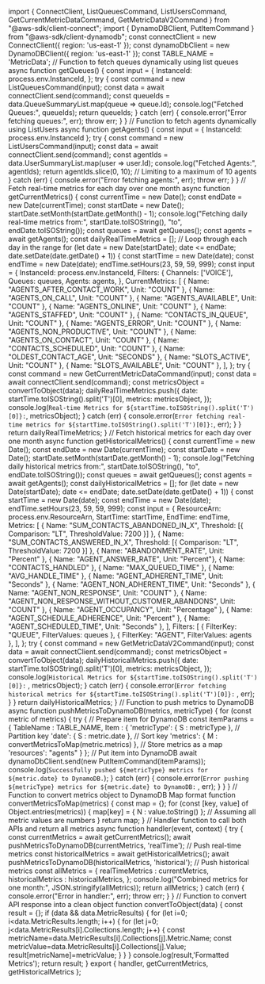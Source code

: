 import { ConnectClient, ListQueuesCommand, ListUsersCommand, GetCurrentMetricDataCommand, GetMetricDataV2Command } from "@aws-sdk/client-connect";
import { DynamoDBClient, PutItemCommand } from "@aws-sdk/client-dynamodb";
const connectClient = new ConnectClient({ region: 'us-east-1' });
const dynamoDbClient = new DynamoDBClient({ region: 'us-east-1' });
const TABLE_NAME = 'MetricData';
// Function to fetch queues dynamically using list queues
async function getQueues() {
   const input = {
       InstanceId: process.env.InstanceId,
   };
   try {
       const command = new ListQueuesCommand(input);
       const data = await connectClient.send(command);
       const queueIds = data.QueueSummaryList.map(queue => queue.Id);
       console.log("Fetched Queues:", queueIds);
       return queueIds;
   } catch (err) {
       console.error("Error fetching queues:", err);
       throw err;
   }
}
// Function to fetch agents dynamically using ListUsers
async function getAgents() {
   const input = { InstanceId: process.env.InstanceId };
   try {
       const command = new ListUsersCommand(input);
       const data = await connectClient.send(command);
       const agentIds = data.UserSummaryList.map(user => user.Id);
       console.log("Fetched Agents:", agentIds);
       return agentIds.slice(0, 10); // Limiting to a maximum of 10 agents
   } catch (err) {
       console.error("Error fetching agents:", err);
       throw err;
   }
}
// Fetch real-time metrics for each day over one month
async function getCurrentMetrics() {
   const currentTime = new Date();
   const endDate = new Date(currentTime);
   const startDate = new Date();
   startDate.setMonth(startDate.getMonth() - 1);
   console.log("Fetching daily real-time metrics from:", startDate.toISOString(), "to", endDate.toISOString());
   const queues = await getQueues();
   const agents = await getAgents();
   const dailyRealTimeMetrics = [];
   // Loop through each day in the range
   for (let date = new Date(startDate); date <= endDate; date.setDate(date.getDate() + 1)) {
       const startTime = new Date(date);
       const endTime = new Date(date);
       endTime.setHours(23, 59, 59, 999);
       const input = {
           InstanceId: process.env.InstanceId,
           Filters: {
               Channels: ['VOICE'],
               Queues: queues,
               Agents: agents,
           },
           CurrentMetrics: [
               { Name: "AGENTS_AFTER_CONTACT_WORK", Unit: "COUNT" },
               { Name: "AGENTS_ON_CALL", Unit: "COUNT" },
               { Name: "AGENTS_AVAILABLE", Unit: "COUNT" },
               { Name: "AGENTS_ONLINE", Unit: "COUNT" },
               { Name: "AGENTS_STAFFED", Unit: "COUNT" },
               { Name: "CONTACTS_IN_QUEUE", Unit: "COUNT" },
               { Name: "AGENTS_ERROR", Unit: "COUNT" },
               { Name: "AGENTS_NON_PRODUCTIVE", Unit: "COUNT" },
               { Name: "AGENTS_ON_CONTACT", Unit: "COUNT" },
               { Name: "CONTACTS_SCHEDULED", Unit: "COUNT" },
               { Name: "OLDEST_CONTACT_AGE", Unit: "SECONDS" },
               { Name: "SLOTS_ACTIVE", Unit: "COUNT" },
               { Name: "SLOTS_AVAILABLE", Unit: "COUNT" },
           ],
       };
       try {
           const command = new GetCurrentMetricDataCommand(input);
           const data = await connectClient.send(command);
           const metricsObject = convertToObject(data);
           dailyRealTimeMetrics.push({
               date: startTime.toISOString().split('T')[0],
               metrics: metricsObject,
           });
           console.log(`Real-time Metrics for ${startTime.toISOString().split('T')[0]}:`, metricsObject);
       } catch (err) {
           console.error(`Error fetching real-time metrics for ${startTime.toISOString().split('T')[0]}:`, err);
       }
   }
   return dailyRealTimeMetrics;
}
// Fetch historical metrics for each day over one month
async function getHistoricalMetrics() {
   const currentTime = new Date();
   const endDate = new Date(currentTime);
   const startDate = new Date();
   startDate.setMonth(startDate.getMonth() - 1);
   console.log("Fetching daily historical metrics from:", startDate.toISOString(), "to", endDate.toISOString());
   const queues = await getQueues();
   const agents = await getAgents();
   const dailyHistoricalMetrics = [];
   for (let date = new Date(startDate); date <= endDate; date.setDate(date.getDate() + 1)) {
       const startTime = new Date(date);
       const endTime = new Date(date);
       endTime.setHours(23, 59, 59, 999);
       const input = {
           ResourceArn: process.env.ResourceArn,
           StartTime: startTime,
           EndTime: endTime,
           Metrics: [
               { Name: "SUM_CONTACTS_ABANDONED_IN_X", Threshold: [{ Comparison: "LT", ThresholdValue: 7200 }] },
               { Name: "SUM_CONTACTS_ANSWERED_IN_X", Threshold: [{ Comparison: "LT", ThresholdValue: 7200 }] },
               { Name: "ABANDONMENT_RATE", Unit: "Percent" },
               { Name: "AGENT_ANSWER_RATE", Unit: "Percent"},
               { Name: "CONTACTS_HANDLED" },
               { Name: "MAX_QUEUED_TIME" },
               { Name: "AVG_HANDLE_TIME" },
               { Name: "AGENT_ADHERENT_TIME", Unit: "Seconds" },
               { Name: "AGENT_NON_ADHERENT_TIME", Unit: "Seconds" },
               { Name: "AGENT_NON_RESPONSE", Unit: "COUNT" },
               { Name: "AGENT_NON_RESPONSE_WITHOUT_CUSTOMER_ABANDONS", Unit: "COUNT" },
               { Name: "AGENT_OCCUPANCY", Unit: "Percentage" },
               { Name: "AGENT_SCHEDULE_ADHERENCE", Unit: "Percent" },
               { Name: "AGENT_SCHEDULED_TIME", Unit: "Seconds" },
           ],
           Filters: [
               { FilterKey: "QUEUE", FilterValues: queues },
               { FilterKey: "AGENT", FilterValues: agents },
           ],
       };
       try {
           const command = new GetMetricDataV2Command(input);
           const data = await connectClient.send(command);
           const metricsObject = convertToObject(data);
           dailyHistoricalMetrics.push({
               date: startTime.toISOString().split('T')[0],
               metrics: metricsObject,
           });
           console.log(`Historical Metrics for ${startTime.toISOString().split('T')[0]}:` , metricsObject);
       } catch (err) {
           console.error(`Error fetching historical metrics for ${startTime.toISOString().split('T')[0]}:` , err);
       }
   }
   return dailyHistoricalMetrics;
}
// Function to push metrics to DynamoDB
async function pushMetricsToDynamoDB(metrics, metricType) {
   for (const metric of metrics) {
       try {
           // Prepare item for DynamoDB
           const itemParams = {
               TableName : TABLE_NAME,
               Item : {
                   'metricType': { S : metricType }, // Partition key
                   'date': { S : metric.date },       // Sort key
                   'metrics': { M : convertMetricsToMap(metric.metrics) }, // Store metrics as a map
                   'resources': "agents"
               }
           };
           // Put item into DynamoDB
           await dynamoDbClient.send(new PutItemCommand(itemParams));
           console.log(`Successfully pushed ${metricType} metrics for ${metric.date} to DynamoDB.`);
       } catch (err) {
           console.error(`Error pushing ${metricType} metrics for ${metric.date} to DynamoDB:` , err);
       }
   }
}
// Function to convert metrics object to DynamoDB Map format
function convertMetricsToMap(metrics) {
   const map = {};
   for (const [key, value] of Object.entries(metrics)) {
       map[key] = { N : value.toString() }; // Assuming all metric values are numbers
   }
   return map;
}
// Handler function to call both APIs and return all metrics
async function handler(event, context) {
   try {
        const currentMetrics = await getCurrentMetrics();
        await pushMetricsToDynamoDB(currentMetrics, 'realTime'); // Push real-time metrics
        const historicalMetrics = await getHistoricalMetrics();
        await pushMetricsToDynamoDB(historicalMetrics, 'historical'); // Push historical metrics
        const allMetrics = {
            realTimeMetrics : currentMetrics,
            historicalMetrics : historicalMetrics,
        };
        console.log("Combined metrics for one month:", JSON.stringify(allMetrics));
        return allMetrics;
    } catch (err) {
        console.error("Error in handler:", err);
        throw err;
    }
}
// Function to convert API response into a clean object
function convertToObject(data) {
    const result = {};
    if (data && data.MetricResults) {
        for (let i=0; i<data.MetricResults.length; i++) {
            for (let j=0; j<data.MetricResults[i].Collections.length; j++) {
                const metricName=data.MetricResults[i].Collections[j].Metric.Name;
                const metricValue=data.MetricResults[i].Collections[j].Value;
                result[metricName]=metricValue;
            }
        }
    }
    console.log(result,'Formatted Metrics');
    return result;
}
export { handler, getCurrentMetrics, getHistoricalMetrics };
